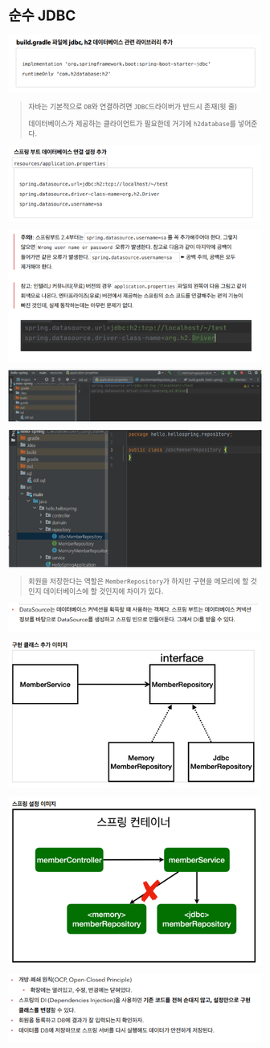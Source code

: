 # 순수 JDBC

![image-20230102163720083](assets/image-20230102163720083.png)

> 자바는 기본적으로 `DB`와 연결하려면 `JDBC`드라이버가 반드시 존재(윗 줄)
>
> 데이터베이스가 제공하는 클라이언트가 필요한데 거기에 `h2database`를 넣어준다.

![image-20230102164456841](assets/image-20230102164456841.png)

![image-20230102164512218](assets/image-20230102164512218.png)

![image-20230102164440352](assets/image-20230102164440352.png)

![image-20230102164348300](assets/image-20230102164348300.png)

> 회원을 저장한다는 역할은 `MemberRepository`가 하지만 구현을 메모리에 할 것인지 데이터베이스에 할 것인지에 차이가 있다.

![image-20230102170905633](assets/image-20230102170905633.png)

![image-20230102171038271](assets/image-20230102171038271.png)

![image-20230102171045817](assets/image-20230102171045817.png)

![image-20230102171105359](assets/image-20230102171105359.png)